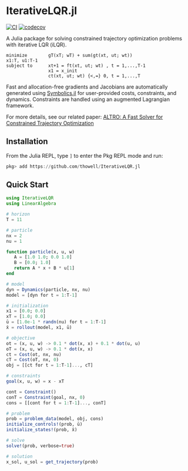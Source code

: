 # IterativeLQR.jl
[![CI](https://github.com/thowell/IterativeLQR.jl/actions/workflows/CI.yml/badge.svg)](https://github.com/thowell/IterativeLQR.jl/actions/workflows/CI.yml)
[![codecov](https://codecov.io/gh/thowell/IterativeLQR.jl/branch/main/graph/badge.svg?token=FGM33O1K1E)](https://codecov.io/gh/thowell/IterativeLQR.jl)

A Julia package for solving constrained trajectory optimization problems with iterative LQR (iLQR). 

```
minimize        gT(xT; wT) + sum(gt(xt, ut; wt))
x1:T, u1:T-1
subject to      xt+1 = ft(xt, ut; wt) , t = 1,...,T-1 
                x1 = x_init
                ct(xt, ut; wt) {<,=} 0, t = 1,...,T
```

Fast and allocation-free gradients and Jacobians are automatically generated using [Symbolics.jl](https://github.com/JuliaSymbolics/Symbolics.jl) for user-provided costs, constraints, and dynamics. Constraints are handled using an augmented Lagrangian framework. 

For more details, see our related paper: [ALTRO: A Fast Solver for Constrained Trajectory Optimization](http://roboticexplorationlab.org/papers/altro-iros.pdf)

## Installation
From the Julia REPL, type `]` to enter the Pkg REPL mode and run:
```julia
pkg> add https://github.com/thowell/IterativeLQR.jl
```

## Quick Start 
```julia
using IterativeLQR 
using LinearAlgebra

# horizon 
T = 11 

# particle 
nx = 2
nu = 1 

function particle(x, u, w)
   A = [1.0 1.0; 0.0 1.0]
   B = [0.0; 1.0] 
   return A * x + B * u[1]
end

# model
dyn = Dynamics(particle, nx, nu)
model = [dyn for t = 1:T-1] 

# initialization
x1 = [0.0; 0.0] 
xT = [1.0; 0.0]
ū = [1.0e-1 * randn(nu) for t = 1:T-1] 
x̄ = rollout(model, x1, ū)

# objective 
ot = (x, u, w) -> 0.1 * dot(x, x) + 0.1 * dot(u, u)
oT = (x, u, w) -> 0.1 * dot(x, x)
ct = Cost(ot, nx, nu)
cT = Cost(oT, nx, 0)
obj = [[ct for t = 1:T-1]..., cT]

# constraints
goal(x, u, w) = x - xT

cont = Constraint()
conT = Constraint(goal, nx, 0)
cons = [[cont for t = 1:T-1]..., conT] 

# problem
prob = problem_data(model, obj, cons)
initialize_controls!(prob, ū)
initialize_states!(prob, x̄)

# solve
solve!(prob, verbose=true)

# solution
x_sol, u_sol = get_trajectory(prob)
```
